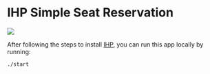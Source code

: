 # IHP Simple Seat Reservation

<a href="https://gitpod.io/#https://github.com/Gizra/ihp-simple-seat-reservation"><img src="https://gitpod.io/button/open-in-gitpod.svg"/></a>

After following the steps to install [IHP](https://ihp.digitallyinduced.com/Guide/installation.html), you can run this app locally by running:

```bash
./start
```
